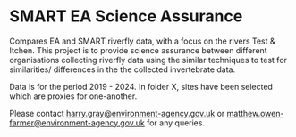 # SMART EA Science Assurance

Compares EA and SMART riverfly data, with a focus on the rivers Test & Itchen. This project is to provide science assurance between different organisations collecting riverfly data using the similar techniques to test for similarities/ differences in the the collected invertebrate data.

Data is for the period 2019 - 2024. In folder X, sites have been selected which are proxies for one-another. 

Please contact harry.gray@environment-agency.gov.uk or matthew.owen-farmer@environment-agency.gov.uk for any queries.

